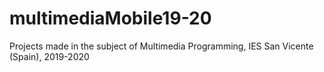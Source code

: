 # multimediaMobile19-20
Projects made in the subject of Multimedia Programming, IES San Vicente (Spain), 2019-2020

